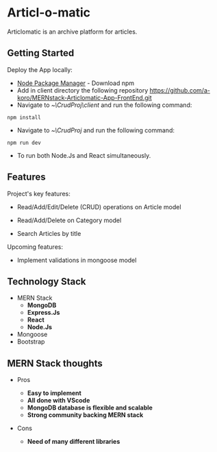 # Articl-o-matic

Articlomatic is an archive platform for articles.

## Getting Started

Deploy the App locally:

* [Node Package Manager](https://www.npmjs.com/get-npm) - Download npm
* Add in client directory the following repository https://github.com/a-koro/MERNstack-Articlomatic-App-FrontEnd.git
* Navigate to *~\CrudProj\client*
 and run the following command:

```
npm install
```

* Navigate to *~\CrudProj*
 and run the following command:

```
npm run dev
```

* To run both Node.Js and React simultaneously.

## Features

Project's key features:

- Read/Add/Edit/Delete (CRUD) operations on Article model
- Read/Add/Delete on Category model

- Search Articles by title

Upcoming features:

- Implement validations in mongoose model

## Technology Stack

* MERN Stack
    * **MongoDB**
    * **Express.Js**
    * **React**
    * **Node.Js**
* Mongoose
* Bootstrap

## MERN Stack thoughts

* Pros
    * **Easy to implement**
    * **All done with VScode**
    * **MongoDB database is flexible and scalable**
    * **Strong community backing MERN stack**

* Cons
    * **Need of many different libraries**
